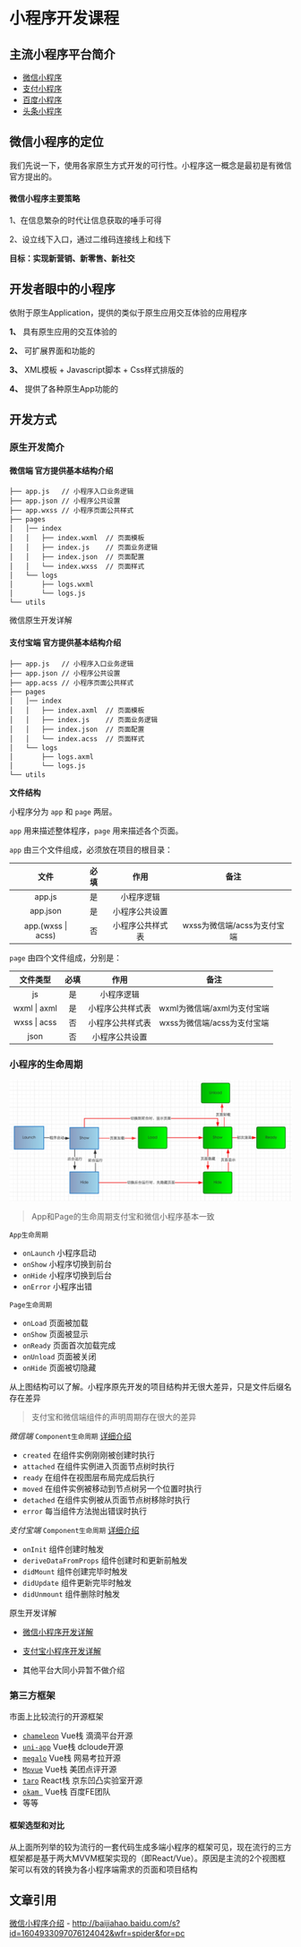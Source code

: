 # 小程序开发课程


## 主流小程序平台简介

* [微信小程序](https://developers.weixin.qq.com/miniprogram/dev/index.html)
* [支付小程序](https://docs.alipay.com/mini/developer/getting-started)
* [百度小程序](https://smartprogram.baidu.com/docs/develop/tutorial/codedir/)
* [头条小程序](https://developer.toutiao.com/docs/framework/)

## 微信小程序的定位

我们先说一下，使用各家原生方式开发的可行性。小程序这一概念是最初是有微信官方提出的。

#### 微信小程序主要策略

1、在信息繁杂的时代让信息获取的唾手可得

2、设立线下入口，通过二维码连接线上和线下

**目标：实现新营销、新零售、新社交**

## 开发者眼中的小程序

依附于原生Application，提供的类似于原生应用交互体验的应用程序

**1、** 具有原生应用的交互体验的

**2、** 可扩展界面和功能的

**3、** XML模板 + Javascript脚本 + Css样式排版的

**4、** 提供了各种原生App功能的

## 开发方式

### 原生开发简介

#### **微信端** 官方提供基本结构介绍

```
├── app.js   // 小程序入口业务逻辑  
├── app.json // 小程序公共设置
├── app.wxss // 小程序页面公共样式
├── pages
│   │── index
│   │   ├── index.wxml  // 页面模板
│   │   ├── index.js    // 页面业务逻辑
│   │   ├── index.json  // 页面配置
│   │   └── index.wxss  // 页面样式
│   └── logs
│       ├── logs.wxml
│       └── logs.js
└── utils
```

微信原生开发详解


#### **支付宝端** 官方提供基本结构介绍

```
├── app.js   // 小程序入口业务逻辑  
├── app.json // 小程序公共设置
├── app.acss // 小程序页面公共样式
├── pages
│   │── index
│   │   ├── index.axml  // 页面模板
│   │   ├── index.js    // 页面业务逻辑
│   │   ├── index.json  // 页面配置
│   │   └── index.acss  // 页面样式
│   └── logs
│       ├── logs.axml
│       └── logs.js
└── utils
```


**文件结构**

小程序分为 `app` 和 `page` 两层。

`app` 用来描述整体程序，`page` 用来描述各个页面。

`app` 由三个文件组成，必须放在项目的根目录：

| 文件  | 必填  | 作用 |备注|
|:---:|:---:|:---:|:---:|
|app.js				| 是	| 小程序逻辑	|
|app.json 			| 是	| 小程序公共设置|
|app.(wxss \| acss)	| 否	| 小程序公共样式表|wxss为微信端/acss为支付宝端 |

`page` 由四个文件组成，分别是：

| 文件类型  | 必填  | 作用 |备注|
|:---:|:---:|:---:|:---:|
|js				| 是	| 小程序逻辑	|
|wxml \| axml	| 是	| 小程序公共样式表| wxml为微信端/axml为支付宝端 |
|wxss \| acss	| 否	| 小程序公共样式表| wxss为微信端/acss为支付宝端 |
|json 			| 否	| 小程序公共设置|


### 小程序的生命周期

![](./app-page-life-cycle.png)

> App和Page的生命周期支付宝和微信小程序基本一致

`App生命周期`

* `onLaunch` 小程序启动
* `onShow` 小程序切换到前台
* `onHide` 小程序切换到后台
* `onError` 小程序出错 

`Page生命周期`

* `onLoad` 页面被加载
* `onShow` 页面被显示
* `onReady` 页面首次加载完成
* `onUnload` 页面被关闭
* `onHide` 页面被切隐藏


从上图结构可以了解。小程序原先开发的项目结构并无很大差异，只是文件后缀名存在差异


> 支付宝和微信端组件的声明周期存在很大的差异

*微信端* `Component生命周期` [详细介绍](https://developers.weixin.qq.com/miniprogram/dev/framework/custom-component/lifetimes.html)

* `created` 在组件实例刚刚被创建时执行
* `attached` 在组件实例进入页面节点树时执行
* `ready` 在组件在视图层布局完成后执行
* `moved` 在组件实例被移动到节点树另一个位置时执行
* `detached` 在组件实例被从页面节点树移除时执行
* `error` 每当组件方法抛出错误时执行

*支付宝端* `Component生命周期` [详细介绍](https://docs.alipay.com/mini/framework/component-overview)

* `onInit` 组件创建时触发
* `deriveDataFromProps` 组件创建时和更新前触发
* `didMount` 组件创建完毕时触发
* `didUpdate` 组件更新完毕时触发	
* `didUnmount` 组件删除时触发


原生开发详解

* [微信小程序开发详解](./mini-wx.md)

* [支付宝小程序开发详解](./mini-alipay.md)

* 其他平台大同小异暂不做介绍

### 第三方框架

市面上比较流行的开源框架

* [`chameleon`](https://gitee.com/didiopensource/chameleon) Vue栈 滴滴平台开源
* [`uni-app`](https://gitee.com/dcloud/uni-app)  Vue栈 dcloude开源
* [`megalo`](https://github.com/kaola-fed/megalo)  Vue栈 网易考拉开源
* [`Mpvue`](https://github.com/Meituan-Dianping/mpvue/) Vue栈 美团点评开源
* [`taro`](https://github.com/NervJS/taro) React栈 京东凹凸实验室开源
* [`okam `](https://github.com/ecomfe/okam) Vue栈 百度FE团队
* 等等


#### 框架选型和对比

从上面所列举的较为流行的一套代码生成多端小程序的框架可见，现在流行的三方框架都是基于两大MVVM框架实现的（即React/Vue）。原因是主流的2个视图框架可以有效的转换为各小程序端需求的页面和项目结构



## 文章引用
 [微信小程序介绍](http://baijiahao.baidu.com/s?id=1604933097076124042&wfr=spider&for=pc) - http://baijiahao.baidu.com/s?id=1604933097076124042&wfr=spider&for=pc
